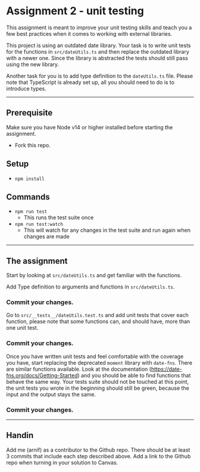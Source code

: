  # Assignment 2 - unit testing


This assignment is meant to improve your unit testing skills and teach you a few best practices when it comes to working with external libraries.

This project is using an outdated date library. Your task is to write unit tests for the functions in `src/dateUtils.ts` and then replace the outdated library with a newer one.
Since the library is abstracted the tests should still pass using the new library.

Another task for you is to add type definition to the `dateUtils.ts` file. Please note that TypeScript is already set up, all you should need to do is to introduce types.

-----

## Prerequisite

Make sure you have Node v14 or higher installed before starting the assignment.
* Fork this repo.

## Setup

* `npm install`

## Commands
* `npm run test`
    - This runs the test suite once
* `npm run test:watch`
    - This will watch for any changes in the test suite and run again when changes are made

------------------

## The assignment

Start by looking at `src/dateUtils.ts` and get familiar with the functions.

Add Type definition to arguments and functions in `src/dateUtils.ts`.

### **Commit your changes.**

Go to `src/__tests__/dateUtils.test.ts` and add unit tests that cover each function, please note that some functions can, and should have, more than one unit test.

### **Commit your changes.**

Once you have written unit tests and feel comfortable with the coverage you have, start replacing the deprecated `moment` library with `date-fns`. There are similar functions available. Look at the documentation (https://date-fns.org/docs/Getting-Started) and you should be able to find functions that behave the same way.
Your tests suite should not be touched at this point, the unit tests you wrote in the beginning should still be green, because the input and the output stays the same.

### **Commit your changes.**


--------
## Handin

Add me (arnif) as a contributor to the Github repo. There should be at least 3 commits that include each step described above.
Add a link to the Github repo when turning in your solution to Canvas.

